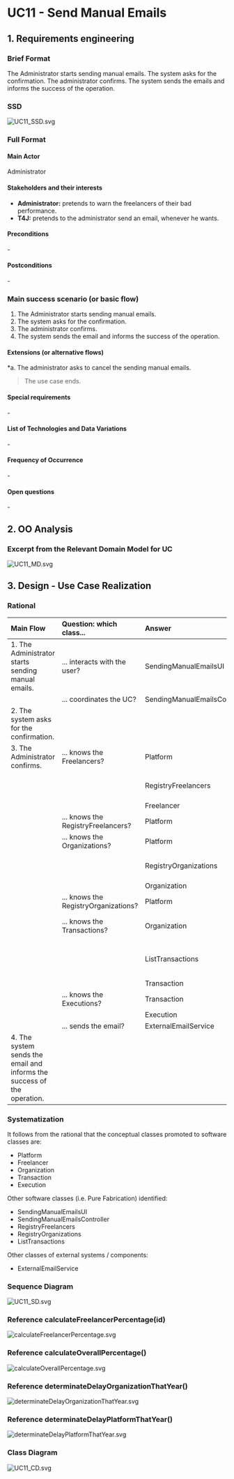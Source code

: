 # UC11 - Send Manual Emails

## 1. Requirements engineering

### Brief Format

The Administrator starts sending manual emails. The system asks for the confirmation. The administrator confirms. The system sends the emails and informs the success of the operation.

### SSD
![UC11_SSD.svg](UC11_SSD.svg)


### Full Format

#### Main Actor

Administrator

#### Stakeholders and their interests

* **Administrator:** pretends to warn the freelancers of their bad performance.
* **T4J:** pretends to the administrator send an email, whenever he wants.


#### Preconditions

\-

#### Postconditions

\-

### Main success scenario (or basic flow)

1. The Administrator starts sending manual emails. 
2. The system asks for the confirmation.
3. The administrator confirms. 
4. The system sends the email and informs the success of the operation.

#### Extensions (or alternative flows)

*a. The administrator asks to cancel the sending manual emails.

> The use case ends.

#### Special requirements

\-

#### List of Technologies and Data Variations

\-

#### Frequency of Occurrence

\-

#### Open questions

\-

## 2. OO Analysis

### Excerpt from the Relevant Domain Model for UC

![UC11_MD.svg](UC11_MD.svg)


## 3. Design - Use Case Realization

### Rational

| Main Flow | Question: which class... | Answer  | Justification  |
|:--------------  |:---------------------- |:----------|:---------------------------- |
| 1. The Administrator starts sending manual emails.	 |	... interacts with the user? | SendingManualEmailsUI |  Pure Fabrication, it is not justified to assign this responsibility to any existing class in the Domain Model. |
|  		 |	... coordinates the UC?	| SendingManualEmailsController | Controller    |
| 2. The system asks for the confirmation. | | | |
| 3. The Administrator confirms. | ... knows the Freelancers? | Platform | IE: on MD Platform has Freelancer. |
| |	 | RegistryFreelancers | IE: by HC + LC Platform delegates RegistryFreelancers. |
| | | Freelancer |  IE: has its own data. |
| | ... knows the RegistryFreelancers? | Platform | IE: Platform has RegistryFreelancers. |
| | ... knows the Organizations? | Platform | IE: on MD Platform has Organization. |
| | | RegistryOrganizations | IE: by HC + LC Platform delegates RegistryOrganizations. |
| | | Organization | IE: has its own data. |
| | ... knows the RegistryOrganizations? | Platform | IE: Platform has RegistryOrganizations. |
| | ... knows the Transactions? | Organization | IE: on MD Organization has Transaction. |
| | | ListTransactions | IE: by HC + LC Organization delegates ListTransactions. |
| | | Transaction | IE: has its own data. |
| | ... knows the Executions? | Transaction | IE: on MD Transaction has Execution. |
| | | Execution | IE: has its own data. |
| | ... sends the email? | ExternalEmailService | Protected Variation |
| 4. The system sends the email and informs the success of the operation. | | | |
           

### Systematization ##
 
It follows from the rational that the conceptual classes promoted to software classes are:

 * Platform
 * Freelancer
 * Organization
 * Transaction
 * Execution


Other software classes (i.e. Pure Fabrication) identified:  

 * SendingManualEmailsUI
 * SendingManualEmailsController
 * RegistryFreelancers
 * RegistryOrganizations
 * ListTransactions
 
 Other classes of external systems / components:

 * ExternalEmailService


###	Sequence Diagram

![UC11_SD.svg](UC11_SD.svg)

### Reference calculateFreelancerPercentage(id)

![calculateFreelancerPercentage.svg](calculateFreelancerPercentage.svg)

### Reference calculateOverallPercentage()

![calculateOverallPercentage.svg](calculateOverallPercentage.svg)

### Reference determinateDelayOrganizationThatYear()

![determinateDelayOrganizationThatYear.svg](determinateDelayOrganizationThatYear.svg)

### Reference determinateDelayPlatformThatYear()

![determinateDelayPlatformThatYear.svg](determinateDelayPlatformThatYear.svg)


###	Class Diagram

![UC11_CD.svg](UC11_CD.svg)